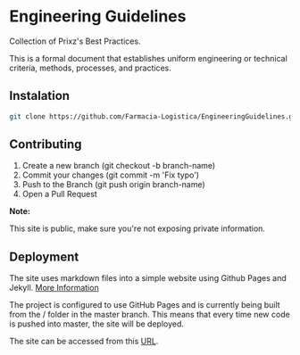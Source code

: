 # Engineering Guidelines

Collection of Prixz's Best Practices.

This is a formal document that establishes uniform engineering or technical criteria, methods, processes, and practices.

## Instalation

```bash
git clone https://github.com/Farmacia-Logistica/EngineeringGuidelines.git && cd EngineeringGuidelines
```

## Contributing

1. Create a new branch (git checkout -b branch-name)
2. Commit your changes (git commit -m 'Fix typo')
3. Push to the Branch (git push origin branch-name)
4. Open a Pull Request

**Note:**

This site is public, make sure you're not exposing private information.

## Deployment

The site uses markdown files into a simple website using Github Pages and Jekyll. [More Information](https://nicolas-van.github.io/easy-markdown-to-github-pages/)

The project is configured to use GitHub Pages and is currently being built from the / folder in the master branch. This means that every time new code is pushed into master, the site will be deployed.

The site can be accessed from this [URL](https://farmacia-logistica.github.io/EngineeringGuidelines/index.html).
